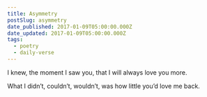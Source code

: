 ```yaml
---
title: Asymmetry
postSlug: asymmetry
date_published: 2017-01-09T05:00:00.000Z
date_updated: 2017-01-09T05:00:00.000Z
tags:
  - poetry
  - daily-verse
---
```


I knew, the moment I saw you,
that I will always love you more.

What I didn’t, couldn’t, wouldn’t,
was how little you’d love me back.
